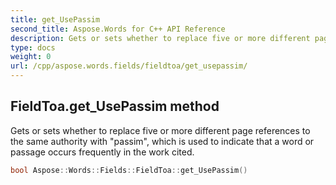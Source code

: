 ```yaml
---
title: get_UsePassim
second_title: Aspose.Words for C++ API Reference
description: Gets or sets whether to replace five or more different page references to the same authority with "passim", which is used to indicate that a word or passage occurs frequently in the work cited. 
type: docs
weight: 0
url: /cpp/aspose.words.fields/fieldtoa/get_usepassim/
---
```

## FieldToa.get_UsePassim method


Gets or sets whether to replace five or more different page references to the same authority with "passim", which is used to indicate that a word or passage occurs frequently in the work cited.

```cpp
bool Aspose::Words::Fields::FieldToa::get_UsePassim()
```

